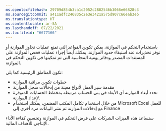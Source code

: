 ```yaml
---
ms.openlocfilehash: 29709d854b3ca1c2052c2802546b3066e66828c3
ms.sourcegitcommit: a411adfc246835c2e3e3421a575d907c66eab3eb
ms.translationtype: HT
ms.contentlocale: ar-SA
ms.lasthandoff: 07/22/2021
ms.locfileid: "6677166"
---
```

باستخدام التحكم في الموازنة، يمكن تكوين القواعد التي تمنع عمليات تجاوز الموازنة أو توفر تحذيرات عند استيفاء حدود الموازنة. يمكنك أيضاً إجراء عمليات فحص الموازنة على المستندات المصدر ودفاتر يومية المحاسبة التي تم تمكينها في تكوين التحكم في الموازنة.

تكون المناطق الرئيسية كما يلي:

-   خطوات تكوين مراقبة الموازنة
-   مقدمة سير العمل لأنواع معينة من إدخالات سجل الموازنة
-   تحدد أبعاد الموازنة أي الأبعاد في بنى الحساب مرتبطة بمخطط الحسابات المتوفرة لإعداد الموازنة.
-   من خلال استخدام تكامل المكتب المضمن، يمكنك استخدام Microsoft Excel للعمل مع إدخالات الموازنة ثم نشر البيانات مره أخرى إلى Finance

ستساعد هذه الميزات الشركات على فرض التحكم في الموازنة وتحسين كفاءة الأداء الإنتاجي للأهداف المالية.
